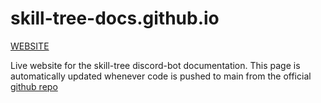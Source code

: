 # skill-tree-docs.github.io
[WEBSITE](https://adonis-self-improvement.github.io/skill-tree-docs.github.io/)

Live website for the skill-tree discord-bot documentation. This page is automatically updated whenever code is pushed to main from the official [github repo](https://github.com/Adonis-Self-Improvement/ASI-DiscordBot)
